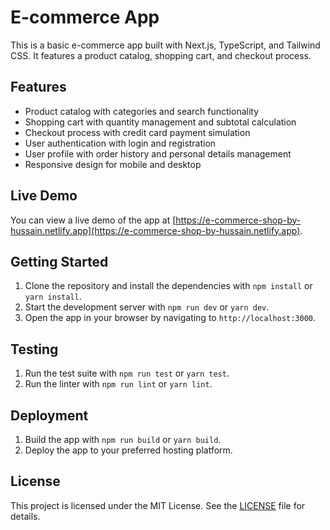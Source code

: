 # E-commerce App

This is a basic e-commerce app built with Next.js, TypeScript, and Tailwind CSS. It features a product catalog, shopping cart, and checkout process.

## Features

* Product catalog with categories and search functionality
* Shopping cart with quantity management and subtotal calculation
* Checkout process with credit card payment simulation
* User authentication with login and registration
* User profile with order history and personal details management
* Responsive design for mobile and desktop

## Live Demo

You can view a live demo of the app at [https://e-commerce-shop-by-hussain.netlify.app](https://e-commerce-shop-by-hussain.netlify.app).

## Getting Started

1. Clone the repository and install the dependencies with `npm install` or `yarn install`.
2. Start the development server with `npm run dev` or `yarn dev`.
3. Open the app in your browser by navigating to `http://localhost:3000`.

## Testing

1. Run the test suite with `npm run test` or `yarn test`.
2. Run the linter with `npm run lint` or `yarn lint`.

## Deployment

1. Build the app with `npm run build` or `yarn build`.
2. Deploy the app to your preferred hosting platform.

## License

This project is licensed under the MIT License. See the [LICENSE](LICENSE) file for details.

